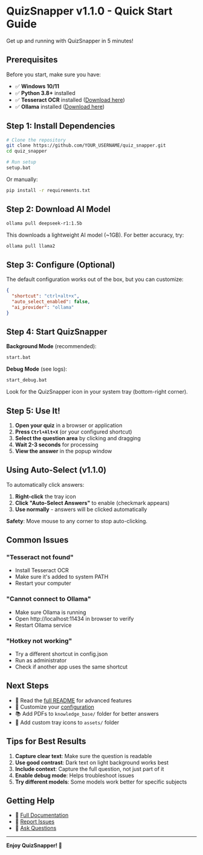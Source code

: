 # QuizSnapper v1.1.0 - Quick Start Guide

Get up and running with QuizSnapper in 5 minutes!

## Prerequisites

Before you start, make sure you have:

- ✅ **Windows 10/11**
- ✅ **Python 3.8+** installed
- ✅ **Tesseract OCR** installed ([Download here](https://github.com/UB-Mannheim/tesseract/wiki))
- ✅ **Ollama** installed ([Download here](https://ollama.com/download))

## Step 1: Install Dependencies

```bash
# Clone the repository
git clone https://github.com/YOUR_USERNAME/quiz_snapper.git
cd quiz_snapper

# Run setup
setup.bat
```

Or manually:
```bash
pip install -r requirements.txt
```

## Step 2: Download AI Model

```bash
ollama pull deepseek-r1:1.5b
```

This downloads a lightweight AI model (~1GB). For better accuracy, try:
```bash
ollama pull llama2
```

## Step 3: Configure (Optional)

The default configuration works out of the box, but you can customize:

```json
{
  "shortcut": "ctrl+alt+x",
  "auto_select_enabled": false,
  "ai_provider": "ollama"
}
```

## Step 4: Start QuizSnapper

**Background Mode** (recommended):
```bash
start.bat
```

**Debug Mode** (see logs):
```bash
start_debug.bat
```

Look for the QuizSnapper icon in your system tray (bottom-right corner).

## Step 5: Use It!

1. **Open your quiz** in a browser or application
2. **Press `Ctrl+Alt+X`** (or your configured shortcut)
3. **Select the question area** by clicking and dragging
4. **Wait 2-3 seconds** for processing
5. **View the answer** in the popup window

## Using Auto-Select (v1.1.0)

To automatically click answers:

1. **Right-click** the tray icon
2. **Click "Auto-Select Answers"** to enable (checkmark appears)
3. **Use normally** - answers will be clicked automatically

**Safety**: Move mouse to any corner to stop auto-clicking.

## Common Issues

### "Tesseract not found"
- Install Tesseract OCR
- Make sure it's added to system PATH
- Restart your computer

### "Cannot connect to Ollama"
- Make sure Ollama is running
- Open http://localhost:11434 in browser to verify
- Restart Ollama service

### "Hotkey not working"
- Try a different shortcut in config.json
- Run as administrator
- Check if another app uses the same shortcut

## Next Steps

- 📖 Read the [full README](README.md) for advanced features
- 🔧 Customize your [configuration](README.md#configuration)
- 📚 Add PDFs to `knowledge_base/` folder for better answers
- 🎨 Add custom tray icons to `assets/` folder

## Tips for Best Results

1. **Capture clear text**: Make sure the question is readable
2. **Use good contrast**: Dark text on light background works best
3. **Include context**: Capture the full question, not just part of it
4. **Enable debug mode**: Helps troubleshoot issues
5. **Try different models**: Some models work better for specific subjects

## Getting Help

- 📖 [Full Documentation](README.md)
- 🐛 [Report Issues](https://github.com/sasy0x/quiz_snapper/issues)
- 💬 [Ask Questions](https://github.com/sasy0x/quiz_snapper/discussions)

---

**Enjoy QuizSnapper! 🎉**
